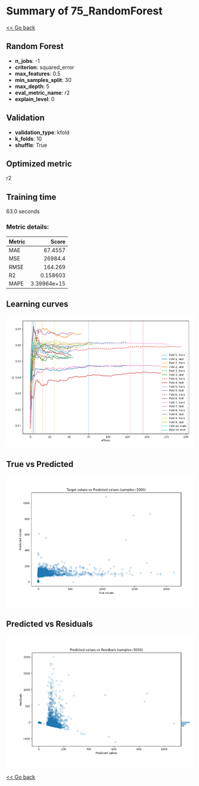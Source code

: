 # Summary of 75_RandomForest

[<< Go back](../README.md)


## Random Forest
- **n_jobs**: -1
- **criterion**: squared_error
- **max_features**: 0.5
- **min_samples_split**: 30
- **max_depth**: 5
- **eval_metric_name**: r2
- **explain_level**: 0

## Validation
 - **validation_type**: kfold
 - **k_folds**: 10
 - **shuffle**: True

## Optimized metric
r2

## Training time

63.0 seconds

### Metric details:
| Metric   |           Score |
|:---------|----------------:|
| MAE      |    67.4557      |
| MSE      | 26984.4         |
| RMSE     |   164.269       |
| R2       |     0.158603    |
| MAPE     |     3.39964e+15 |



## Learning curves
![Learning curves](learning_curves.png)
## True vs Predicted

![True vs Predicted](true_vs_predicted.png)


## Predicted vs Residuals

![Predicted vs Residuals](predicted_vs_residuals.png)



[<< Go back](../README.md)
